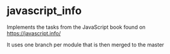 # javascript_info
Implements the tasks from the JavaScript book found on https://javascript.info/

It uses one branch per module that is then merged to the master
